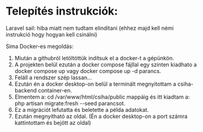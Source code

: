 # Telepítés instrukciók:

Laravel sail: hiba miatt nem tudtam elindítani (ehhez majd kell némi instrukció hogy hogyan kell csinálni)

Sima Docker-es megoldás:

1. Miután a githubról letöltöttük indítsuk el a docker-t a gépünkön.
2. A projekten belül ezután a docker compose fájllal egy szinten kiadhato a docker compose up vagy docker compose up -d parancs.
3. Feláll a rendszer szép lassan...
4. Ezután én a docker desktop-on belül a terminált megnyitottam a csiha-backend container-en.
5. Elmentem a: cd /var/www/html/csiha/public mappáig és itt kiadtam a: php artisan migrate:fresh --seed parancsot.
6. Ez a migrációt lefutatta és beletette a példa adatokat.
7. Ezután megnyitható az oldal. (Én a docker desktop-on a port számra kattintottam és bejött az oldal)
